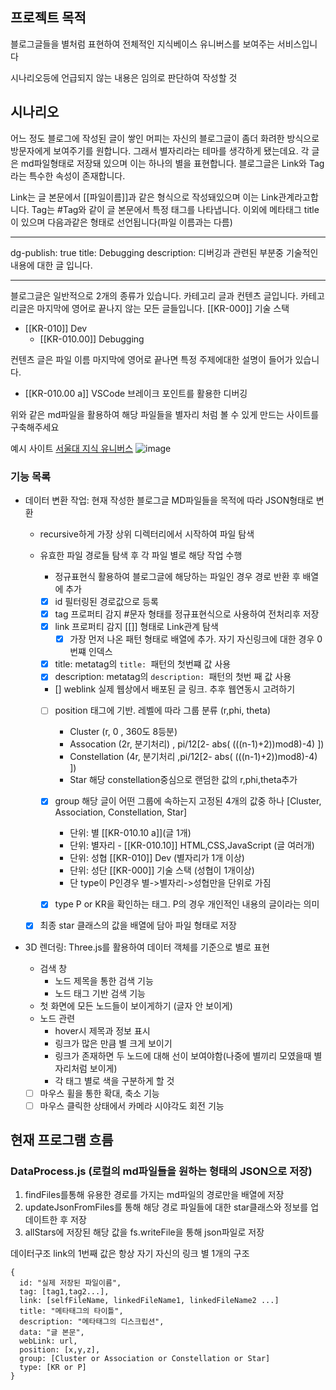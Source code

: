 ## 프로젝트 목적

블로그글들을 별처럼 표현하여 전체적인 지식베이스 유니버스를 보여주는 서비스입니다

시나리오등에 언급되지 않는 내용은 임의로 판단하여 작성할 것

## 시나리오

어느 정도 블로그에 작성된 글이 쌓인 머피는 자신의 블로그글이 좀더 화려한 방식으로 방문자에게 보여주기를 원합니다.
그래서 별자리라는 테마를 생각하게 됐는데요.
각 글은 md파일형태로 저장돼 있으며 이는 하나의 별을 표현합니다. 블로그글은 Link와 Tag라는 특수한 속성이 존재합니다.

Link는 글 본문에서 [[파일이름]]과 같은 형식으로 작성돼있으며 이는 Link관계라고합니다.
Tag는 #Tag와 같이 글 본문에서 특정 태그를 나타냅니다.
이외에 메타태그 title이 있으며 다음과같은 형태로 선언됩니다(파일 이름과는 다름)

---

dg-publish: true
title: Debugging
description: 디버깅과 관련된 부분중 기술적인 내용에 대한 글 입니다.

---

블로그글은 일반적으로 2개의 종류가 있습니다. 카테고리 글과 컨텐츠 글입니다.
카테고리글은 마지막에 영어로 끝나지 않는 모든 글들입니다.
[[KR-000]] 기술 스택

- [[KR-010]] Dev
  - [[KR-010.00]] Debugging

컨텐츠 글은 파일 이름 마지막에 영어로 끝나면 특정 주제에대한 설명이 들어가 있습니다.

- [[KR-010.00 a]] VSCode 브레이크 포인트를 활용한 디버깅

위와 같은 md파일을 활용하여 해당 파일들을 별자리 처럼 볼 수 있게 만드는 사이트를 구축해주세요

예시 사이트
[서울대 지식 유니버스](https://likesnu.snu.ac.kr/usr/popup/popupMobileUniverse.do)
![image](https://github.com/user-attachments/assets/a3d42253-3cdf-4327-afa1-a8a66c268c79)

### 기능 목록

- 데이터 변환 작업: 현재 작성한 블로그글 MD파일들을 목적에 따라 JSON형태로 변환

  - recursive하게 가장 상위 디렉터리에서 시작하여 파일 탐색
  - 유효한 파일 경로들 탐색 후 각 파일 별로 해당 작업 수행

    - 정규표현식 활용하여 블로그글에 해당하는 파일인 경우 경로 반환 후 배열에 추가
    - [x] id 필터링된 경로값으로 등록
    - [x] tag 프로퍼티 감지 #문자 형태를 정규표현식으로 사용하여 전처리후 저장
    - [x] link 프로퍼티 감지 [[]] 형태로 Link관계 탐색
      - [x] 가장 먼저 나온 패턴 형태로 배열에 추가. 자기 자신링크에 대한 경우 0번쨰 인덱스
    - [x] title: metatag의 `title: `패턴의 첫번쨰 값 사용
    - [x] description: metatag의 `description: `패턴의 첫번 째 값 사용
    - [] weblink 실제 웹상에서 배포된 글 링크. 추후 웹연동시 고려하기
    - [ ] position 태그에 기반. 레벨에 따라 그룹 분류 (r,phi, theta)

      - Cluster (r, 0 , 360도 8등분)
      - Assocation (2r, 분기처리) , pi/12[2- abs( (((n-1)+2))mod8)-4) ])
      - Constellation (4r, 분기처리 ,pi/12[2- abs( (((n-1)+2))mod8)-4) ])
      - Star 해당 constellation중심으로 랜덤한 값의 r,phi,theta추가

    - [x] group 해당 글이 어떤 그룹에 속하는지 고정된 4개의 값중 하나 [Cluster, Association, Constellation, Star]

      - 단위: 별 [[KR-010.10 a]](글 1개)
      - 단위: 별자리 - [[KR-010.10]] HTML,CSS,JavaScript (글 여러개)
      - 단위: 성협 [[KR-010]] Dev (별자리가 1개 이상)
      - 단위: 성단 [[KR-000]] 기술 스택 (성협이 1개이상)
      - 단 type이 P인경우 별->별자리->성협만을 단위로 가짐

    - [x] type P or KR을 확인하는 태그. P의 경우 개인적인 내용의 글이라는 의미

  - [x] 최종 star 클래스의 값을 배열에 담아 파일 형태로 저장

- 3D 렌더링: Three.js를 활용하여 데이터 객체를 기준으로 별로 표현
  - 검색 창
    - 노드 제목을 통한 검색 기능
    - 노드 태그 기반 검색 기능
  - 첫 화면에 모든 노드들이 보이게하기 (글자 안 보이게)
  - 노드 관련
    - hover시 제목과 정보 표시
    - 링크가 많은 만큼 별 크게 보이기
    - 링크가 존재하면 두 노드에 대해 선이 보여야함(나중에 별끼리 모였을때 별자리처럼 보이게)
    - 각 태그 별로 색을 구분하게 할 것
  - [ ] 마우스 휠을 통한 확대, 축소 기능
  - [ ] 마우스 클릭한 상태에서 카메라 시야각도 회전 기능

## 현재 프로그램 흐름

### DataProcess.js (로컬의 md파일들을 원하는 형태의 JSON으로 저장)

1. findFiles를통해 유용한 경로를 가지는 md파일의 경로만을 배열에 저장
2. updateJsonFromFiles를 통해 해당 경로 파일들에 대한 star클래스와 정보를 업데이트한 후 저장
3. allStars에 저장된 해당 값을 fs.writeFile을 통해 json파일로 저장

데이터구조
link의 1번째 값은 항상 자기 자신의 링크
별 1개의 구조

```
{
  id: "실제 저장된 파일이름",
  tag: [tag1,tag2...],
  link: [selfFileName, linkedFileName1, linkedFileName2 ...]
  title: "메타태그의 타이틀",
  description: "메타태그의 디스크립션",
  data: "글 본문",
  webLink: url,
  position: [x,y,z],
  group: [Cluster or Association or Constellation or Star]
  type: [KR or P]
}
```
